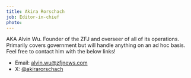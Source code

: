 ```yaml
---
title: Akira Rorschach
job: Editor-in-chief
photo: 
---
```


AKA Alvin Wu. Founder of the ZFJ and overseer of all of its operations. Primarily covers government but will handle anything on an ad hoc basis. Feel free to contact him with the below links!

- Email: alvin.wu@zfjnews.com
- X: [@akirarorschach](https://twitter.com/AkiraRorschach)